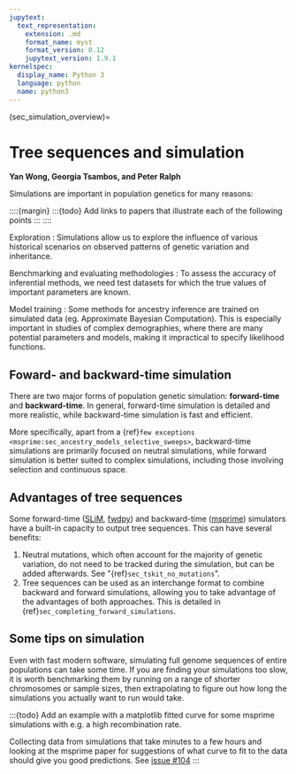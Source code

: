 ```yaml
---
jupytext:
  text_representation:
    extension: .md
    format_name: myst
    format_version: 0.12
    jupytext_version: 1.9.1
kernelspec:
  display_name: Python 3
  language: python
  name: python3
---
```


(sec_simulation_overview)=

# Tree sequences and simulation

**Yan Wong, Georgia Tsambos, and Peter Ralph**

Simulations are important in population genetics for many reasons:

::::{margin}
:::{todo}
Add links to papers that illustrate each of the following points
:::
::::

Exploration
: Simulations allow us to explore the influence of various historical scenarios on
observed patterns of genetic variation and inheritance.

Benchmarking and evaluating methodologies
: To assess the accuracy of inferential methods, we need test datasets for which the
true values of important parameters are known.

Model training
: Some methods for ancestry inference are trained on simulated data (eg. Approximate
Bayesian Computation). This is especially important in studies of complex demographies,
where there are many potential parameters and models, making it impractical to specify
likelihood functions.

## Foward- and backward-time simulation

There are two major forms of population genetic simulation: **forward-time**
and **backward-time**. In general, forward-time simulation is detailed and more
realistic, while backward-time simulation is fast and efficient.

More specifically, apart from a
{ref}`few exceptions <msprime:sec_ancestry_models_selective_sweeps>`,
backward-time simulations are primarily focused on neutral simulations, while
forward simulation is better suited to complex simulations, including those involving
selection and continuous space.

## Advantages of tree sequences

Some forward-time ([SLiM](http://messerlab.org/slim/),
[fwdpy](http://molpopgen.github.io/fwdpy/)) and backward-time
([msprime](https://tskit.dev/msprime)) simulators have a built-in capacity to output
tree sequences. This can have several benefits:

1. Neutral mutations, which often account for the majority of genetic variation, do not
    need to be tracked during the simulation, but can be added afterwards. See
    "{ref}`sec_tskit_no_mutations`".
2. Tree sequences can be used as an interchange format to combine backward and
    forward simulations, allowing you to take advantage of the advantages of both
    approaches. This is detailed in {ref}`sec_completing_forward_simulations`.

## Some tips on simulation

Even with fast modern software, simulating full genome sequences of entire populations
can take some time. If you are finding your simulations too slow, it is worth
benchmarking them by running on a range of shorter chromosomes or sample sizes, then 
extrapolating to figure out how long the simulations you actually want to run would take.

:::{todo}
Add an example with a matplotlib fitted curve for some msprime simulations with
e.g. a high recombination rate.

Collecting data from simulations that take minutes to a few hours and looking at
the msprime paper for suggestions of what curve to fit to the data should give you
good predictions. See [issue #104](https://github.com/tskit-dev/tutorials/issues/104)
:::

